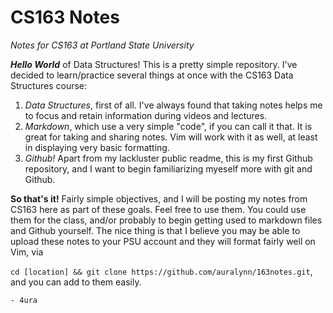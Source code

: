 # CS163 Notes
*Notes for CS163 at Portland State University*

***Hello World*** of Data Structures! This is a pretty simple repository. I've decided to learn/practice several things at once with the CS163 Data Structures course: 
1. *Data Structures*, first of all. I've always found that taking notes helps me to focus and retain information during videos and lectures.
2. *Markdown*, which use a very simple "code", if you can call it that. It is great for taking and sharing notes. Vim will work with it as well, at least in displaying very basic formatting.
3. *Github!* Apart from my lackluster public readme, this is my first Github repository, and I want to begin familiarizing myeself more with git and Github.

**So that's it!** Fairly simple objectives, and I will be posting my notes from CS163 here as part of these goals. Feel free to use them. You could use them for the class, and/or probably to begin getting used to markdown files and Github yourself. The nice thing is that I believe you may be able to upload these notes to your PSU account and they will format fairly well on Vim, via 

`cd [location] && git clone https://github.com/auralynn/163notes.git`, and you can add to them easily.

```
- 4ura
```
